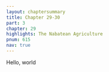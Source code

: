 ```yaml
---
layout: chaptersummary
title: Chapter 29-30
part: 3
chapter: 29
highlights: The Nabatean Agriculture
pnum: 615
nav: true
---
```


Hello, world
